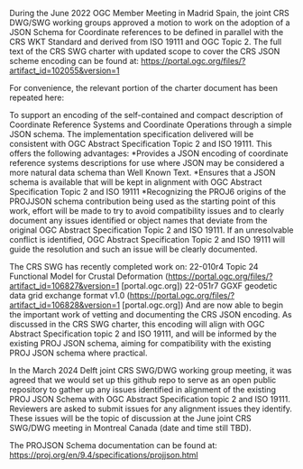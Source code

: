 During the June 2022 OGC Member Meeting in Madrid Spain, the joint CRS DWG/SWG working groups approved a motion to work on the adoption of a JSON Schema for Coordinate references to be defined in parallel with the CRS WKT Standard and derived from ISO 19111 and OGC Topic 2.  The full text of the CRS SWG charter with updated scope to cover the CRS JSON scheme encoding can be 
found at: https://portal.ogc.org/files/?artifact_id=102055&version=1

For convenience, the relevant portion of the charter document has been repeated 
here:

To support an encoding of the self-contained and compact description of Coordinate Reference Systems and Coordinate Operations through a simple JSON schema. The implementation specification delivered will be consistent 
with OGC Abstract Specification Topic 2 and ISO 19111.  This offers the following advantages:
  *Provides a JSON encoding of coordinate reference systems descriptions for use where JSON may be considered a more natural data schema than Well Known Text.
  *Ensures that a JSON schema is available that will be kept in alignment with OGC Abstract Specification Topic 2 and ISO 19111
  *Recognizing the PROJ6 origins of the PROJJSON schema contribution being used as the starting point of this work, effort will be made to try to avoid compatibility issues and to clearly document any issues identified or object names that deviate from the original OGC Abstract Specification Topic 2 and ISO 19111.  If an unresolvable conflict is identified, OGC Abstract Specification Topic 2 and ISO 19111 will guide the resolution and such an issue will be clearly documented.

The CRS SWG has recently completed work on:
  22-010r4 Topic 24 Functional Model for Crustal Deformation (https://portal.ogc.org/files/?artifact_id=106827&version=1 [portal.ogc.org])
  22-051r7 GGXF geodetic data grid exchange format v1.0 (https://portal.ogc.org/files/?artifact_id=106828&version=1 [portal.ogc.org])
And are now able to begin the important work of vetting and documenting the CRS JSON encoding.  As discussed in the CRS SWG charter, this encoding will align with OGC Abstract Specification topic 2 and ISO 19111, and will be informed by the existing PROJ JSON schema, aiming for compatibility with the existing PROJ JSON schema where practical.

In the March 2024 Delft joint CRS SWG/DWG working group meeting, it was agreed that we would set up this github repo to serve as an open public repository to gather up any issues identified in alignment of the existing PROJ JSON Schema with OGC Abstract Specification topic 2 and ISO 19111.  Reviewers are asked to submit issues for any alignment issues they identify.  These issues will be the topic of discussion at the June joint CRS SWG/DWG meeting in Montreal Canada (date and time still TBD).

The PROJSON Schema documentation can be found at: https://proj.org/en/9.4/specifications/projjson.html
